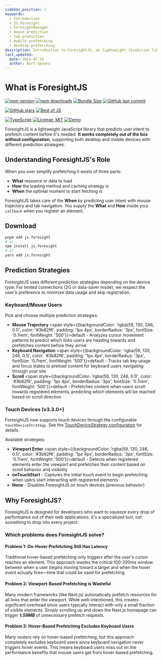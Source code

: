 ```yaml
---
sidebar_position: 1
keywords:
  - Introduction
  - JS.Foresight
  - ForesightManager
  - mouse prediction
  - tab prediction
  - mobile prefetching
  - desktop prefetching
description: Introduction to ForesightJS, an lightweight JavaScript library with full TypeScript support that predicts user intent based on mouse movements and keyboard navigation
last_updated:
  date: 2025-07-31
  author: Bart Spaans
---
```


# What is ForesightJS

[![npm version](https://img.shields.io/npm/v/js.foresight.svg)](https://www.npmjs.com/package/js.foresight)
[![npm downloads](https://img.shields.io/npm/dt/js.foresight.svg)](https://www.npmjs.com/package/js.foresight)
[![Bundle Size](https://img.shields.io/bundlephobia/minzip/js.foresight)](https://bundlephobia.com/package/js.foresight)
[![GitHub last commit](https://img.shields.io/github/last-commit/spaansba/ForesightJS)](https://github.com/spaansba/ForesightJS/commits)

[![GitHub stars](https://img.shields.io/github/stars/spaansba/ForesightJS.svg?style=social&label=Star)](https://github.com/spaansba/ForesightJS)
[![Best of JS](https://img.shields.io/endpoint?url=https://bestofjs-serverless.now.sh/api/project-badge?fullName=spaansba%2FForesightJS%26since=daily)](https://bestofjs.org/projects/foresightjs)

[![TypeScript](https://img.shields.io/badge/%3C%2F%3E-TypeScript-%230074c1.svg)](http://www.typescriptlang.org/)
[![License: MIT](https://img.shields.io/badge/License-MIT-yellow.svg)](https://opensource.org/licenses/MIT)
[![Demo](https://img.shields.io/badge/demo-live-blue)](https://foresightjs.com#playground)

ForesightJS is a lightweight JavaScript library that predicts user intent to prefetch content before it's needed. **It works completely out of the box without configuration**, supporting both desktop and mobile devices with different prediction strategies.

## Understanding ForesightJS's Role

When you over simplify prefetching it exists of three parts:

- **What** resource or data to load
- **How** the loading method and caching strategy is
- **When** the optimal moment to start fetching is

ForesightJS takes care of the **When** by predicting user intent with mouse trajectory and tab navigation.
You supply the **What** and **How** inside your `callback` when you register an element.

## Download

```bash
pnpm add js.foresight
# or
npm install js.foresight
# or
yarn add js.foresight
```

## Prediction Strategies

ForesightJS uses different prediction strategies depending on the device type. For limited connections (2G or data-saver mode), we respect the user's preference to minimize data usage and skip registration.

### Keyboard/Mouse Users

Pick and choose multiple prediction strategies:

- **Mouse Trajectory** <span style={{backgroundColor: 'rgba(59, 130, 246, 0.1)', color: '#3b82f6', padding: '1px 4px', borderRadius: '3px', fontSize: '0.7rem', fontWeight: '500'}}>default</span> - Analyzes cursor movement patterns to predict which links users are heading towards and prefetches content before they arrive
- **Keyboard Navigation** <span style={{backgroundColor: 'rgba(59, 130, 246, 0.1)', color: '#3b82f6', padding: '1px 4px', borderRadius: '3px', fontSize: '0.7rem', fontWeight: '500'}}>default</span> - Tracks tab key usage and focus states to preload content for keyboard users navigating through your site
- **Scroll** <span style={{backgroundColor: 'rgba(59, 130, 246, 0.1)', color: '#3b82f6', padding: '1px 4px', borderRadius: '3px', fontSize: '0.7rem', fontWeight: '500'}}>default</span> - Prefetches content when users scroll towards registered elements, predicting which elements will be reached based on scroll direction

### Touch Devices (v3.3.0+)

ForesightJS now supports touch devices through the configurable `touchDeviceStrategy`. See the [TouchDeviceStrategy configuration](/docs/configuration/global-settings#touch-device-strategy-v330) for details.

Available strategies:

- **Viewport Enter** <span style={{backgroundColor: 'rgba(59, 130, 246, 0.1)', color: '#3b82f6', padding: '1px 4px', borderRadius: '3px', fontSize: '0.7rem', fontWeight: '500'}}>default</span> - Detects when registered elements enter the viewport and prefetches their content based on scroll behavior and visibility
- **onTouchStart** - Captures the initial touch event to begin prefetching when users start interacting with registered elements
- **None** - Disables ForesightJS on touch devices (previous behavior)

## Why ForesightJS?

ForesightJS is designed for developers who want to squeeze every drop of performance out of their web applications. It's a specialized tool, not something to drop into every project.

### Which problems does ForesightJS solve?

#### Problem 1: On-Hover Prefetching Still Has Latency

Traditional hover-based prefetching only triggers after the user's cursor reaches an element. This approach wastes the critical 100-200ms window between when a user begins moving toward a target and when the hover event actually fires—time that could be used for prefetching.

#### Problem 2: Viewport-Based Prefetching is Wasteful

Many modern frameworks (like Next.js) automatically prefetch resources for all links that enter the viewport. While well-intentioned, this creates significant overhead since users typically interact with only a small fraction of visible elements. Simply scrolling up and down the Next.js homepage can trigger **_1.59MB_** of unnecessary prefetch requests.

#### Problem 3: Hover-Based Prefetching Excludes Keyboard Users

Many routers rely on hover-based prefetching, but this approach completely excludes keyboard users since keyboard navigation never triggers hover events. This means keyboard users miss out on the performance benefits that mouse users get from hover-based prefetching.
